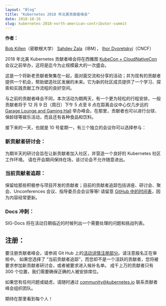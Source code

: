 ```yaml
---
layout: "Blog"
title: "Kubernetes 2018 年北美贡献者峰会"
date: 2018-10-16    
slug: kubernetes-2018-north-american-contributor-summit
---
```

<!--
layout: "Blog"
title: "Kubernetes 2018 North American Contributor Summit"
date: 2018-10-16    
-->

<!--
**Authors:**
-->
**作者：**
<!--
[Bob Killen][bob] (University of Michigan)
[Sahdev Zala][sahdev] (IBM),
[Ihor Dvoretskyi][ihor] (CNCF) 
-->
[Bob Killen][bob]（密歇根大学）
[Sahdev Zala][sahdev]（IBM），
[Ihor Dvoretskyi][ihor]（CNCF）

<!--
The 2018 North American Kubernetes Contributor Summit to be hosted right before
[KubeCon + CloudNativeCon][kubecon] Seattle is shaping up to be the largest yet.
-->
2018 年北美 Kubernetes 贡献者峰会将在西雅图 [KubeCon + CloudNativeCon][kubecon] 会议之前举办，这将是迄今为止规模最大的一次盛会。
<!--
It is an event that brings together new and current contributors alike to
connect and share face-to-face; and serves as an opportunity for existing
contributors to help shape the future of community development. For new
community members, it offers a welcoming space to learn, explore and put the
contributor workflow to practice.
-->
这是一个将新老贡献者聚集在一起，面对面交流和分享的活动；并为现有的贡献者提供一个机会，帮助塑造社区发展的未来。它为新的社区成员提供了一个学习、探索和实践贡献工作流程的良好空间。

<!--
Unlike previous Contributor Summits, the event now spans two-days with a more
relaxed ‘hallway’ track and general Contributor get-together to be hosted from
5-8pm on Sunday December 9th at the [Garage Lounge and Gaming Hall][garage], just
a short walk away from the Convention Center. There, contributors can enjoy
billiards, bowling, trivia and more; accompanied by a variety of food and drink. 
-->
与之前的贡献者峰会不同，本次活动为期两天，有一个更为轻松的行程安排，一般贡献者将于 12 月 9 日（周日）下午 5 点至 8 点在距离会议中心仅几步远的 [Garage Lounge and Gaming Hall][garage] 举办峰会。在那里，贡献者也可以进行台球、保龄球等娱乐活动，而且还有各种食品和饮料。

<!--
Things pick up the following day, Monday the 10th with three separate tracks: 
-->
接下来的一天，也就是 10 号星期一，有三个独立的会议你可以选择参与：

<!--
### New Contributor Workshop:
A half day workshop aimed at getting new and first time contributors onboarded
and comfortable with working within the Kubernetes Community. Staying for the
duration is required; this is not a workshop you can drop into. 
-->
### 新贡献者研讨会：

为期半天的研讨会旨在让新贡献者加入社区，并营造一个良好的 Kubernetes 社区工作环境。
请在开会期间保持在场，该讨论会不允许随意进出。

<!--
### Current Contributor Track:
Reserved for those that are actively engaged with the development of the
project; the Current Contributor Track includes Talks, Workshops, Birds of a
Feather, Unconferences, Steering Committee Sessions, and more! Keep an eye on
the [schedule in GitHub][schedule] as content is frequently being updated.
-->
### 当前贡献者追踪：

保留给那些积极参与项目开发的贡献者；目前的贡献者追踪包括讲座、研讨会、聚会、Unconferences 会议、指导委员会会议等等!
请留意 [GitHub 中的时间表][时间表]，因为内容经常更新。

<!--
### Docs Sprint:
SIG-Docs will have a curated list of issues and challenges to be tackled closer
to the event date.
-->
### Docs 冲刺：

SIG-Docs 将在活动日期临近的时候列出一个需要处理的问题和挑战列表。

<!--
## To Register:
To register for the Contributor Summit, see the [Registration section of the
Event Details in GitHub][register]. Please note that registrations are being
reviewed. If you select the “Current Contributor Track” and are not an active
contributor, you will be asked to attend the New Contributor Workshop, or asked
to be put on a waitlist. With thousands of contributors and only 300 spots, we
need to make sure the right folks are in the room. 
-->
## 注册：

要注册贡献者峰会，请参阅 Git Hub 上的[活动详情注册部分][注册]。请注意报名正在审核中。
如果您选择了 “当前贡献者追踪”，而您却不是一个活跃的贡献者，您将被要求参加新贡献者研讨会，或者被要求进入候补名单。
成千上万的贡献者只有 300 个位置，我们需要确保正确的人被安排席位。

<!--
If you have any questions or concerns, please don’t hesitate to reach out to
the Contributor Summit Events Team at community@kubernetes.io.
-->
如果您有任何问题或疑虑，请随时通过 community@kubernetes.io 联系贡献者峰会组织团队。

<!--
Look forward to seeing everyone there!
-->
期待在那里看到每个人！

[bob]: https://twitter.com/mrbobbytables
[sahdev]: https://twitter.com/sp_zala
[ihor]: https://twitter.com/idvoretskyi
[kubecon]: https://events.linuxfoundation.org/events/kubecon-cloudnativecon-north-america-2018/
[garage]: https://www.garagebilliards.com/
[时间表]: https://git.k8s.io/community/events/2018/12-contributor-summit#agenda
[注册]:  https://git.k8s.io/community/events/2018/12-contributor-summit#registration
